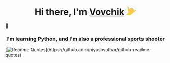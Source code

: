 <h1 align="center">Hi there, I'm <a href="https://daniilshat.ru/" target="_blank">Vovchik</a> 
<img src="https://github.com/dregasSWGOPP/New_PUSH/blob/main/hang-loose-shaka.gif" height="32"/></h1>🤙 
<h3 align="center">I'm learning Python, and I'm also a professional sports shooter </h3>


[![Readme Quotes](https://quotes-github-readme.vercel.app/api?type=horizontal&theme=dark?quote="%D0%A0%D0%B0%D0%B1%D0%BE%D1%82%D0%B0%D1%82%D1%8C%20%D0%BD%D0%B0%D0%B4%D0%BE%20%D0%BD%D0%B5%2012%20%D1%87%D0%B0%D1%81%D0%BE%D0%B2%20%D0%B2%20%D1%81%D1%83%D1%82%D0%BA%D0%B8%2C%20%D0%B0%20%D0%BD%D0%B5%D0%B3%D1%80%D0%B0%D0%BC".)](https://github.com/piyushsuthar/github-readme-quotes)




